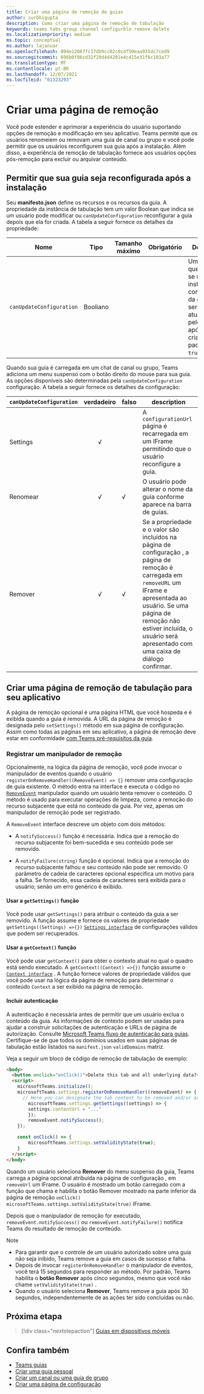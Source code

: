 ```yaml
---
title: Criar uma página de remoção de guias
author: surbhigupta
description: Como criar uma página de remoção de tabulação
keywords: teams tabs group channel configurble remove delete
ms.localizationpriority: medium
ms.topic: conceptual
ms.author: lajanuar
ms.openlocfilehash: 094e12667fc17db9cc02c0cdf50eaa935dc7ced9
ms.sourcegitcommit: 696b0f86cd32f20d4d4201e4c415e31f6c103a77
ms.translationtype: MT
ms.contentlocale: pt-BR
ms.lasthandoff: 12/07/2021
ms.locfileid: "61323293"
---
```

# <a name="create-a-removal-page"></a>Criar uma página de remoção

Você pode estender e aprimorar a experiência do usuário suportando opções de remoção e modificação em seu aplicativo. Teams permite que os usuários renomeiem ou removam uma guia de canal ou grupo e você pode permitir que os usuários reconfigurem sua guia após a instalação. Além disso, a experiência de remoção de tabulação fornece aos usuários opções pós-remoção para excluir ou arquivar conteúdo.

## <a name="enable-your-tab-to-be-reconfigured-after-installation"></a>Permitir que sua guia seja reconfigurada após a instalação

Seu **manifesto.json** define os recursos e os recursos da guia. A propriedade da instância de tabulação tem um valor Boolean que indica se um usuário pode modificar ou `canUpdateConfiguration` reconfigurar a guia depois que ela for criada. A tabela a seguir fornece os detalhes da propriedade:

|Nome| Tipo| Tamanho máximo | Obrigatório | Descrição|
|---|---|---|---|---|
|`canUpdateConfiguration`|Booliano|||Um valor que indica se uma instância da configuração da guia pode ser atualizada pelo usuário após a criação. O padrão é `true`. |

Quando sua guia é carregada em um chat de canal ou grupo, Teams adiciona um menu suspenso com o botão direito do mouse para sua guia. As opções disponíveis são determinadas pela `canUpdateConfiguration` configuração. A tabela a seguir fornece os detalhes da configuração:

| `canUpdateConfiguration`| verdadeiro   | falso | description |
| ----------------------- | :----: | ----- | ----------- |
|     Settings            |   √    |       |A `configurationUrl` página é recarregada em um IFrame permitindo que o usuário reconfigure a guia. |
|     Renomear              |   √    |   √   | O usuário pode alterar o nome da guia conforme aparece na barra de guias.          |
|     Remover              |   √    |   √   |  Se a propriedade e o valor são incluídos na página de configuração , a página de remoção é carregada em `removeURL` um IFrame e apresentada ao usuário.   Se uma página de remoção não estiver incluída, o usuário será apresentado com uma caixa de diálogo confirmar.          |

## <a name="create-a-tab-removal-page-for-your-application"></a>Criar uma página de remoção de tabulação para seu aplicativo

A página de remoção opcional é uma página HTML que você hospeda e é exibida quando a guia é removida. A URL da página de remoção é designada pelo `setSettings()` método em sua página de configuração. Assim como todas as páginas em seu aplicativo, a página de remoção deve estar em conformidade [com Teams pré-requisitos da guia](../../../tabs/how-to/tab-requirements.md).

### <a name="register-a-remove-handler"></a>Registrar um manipulador de remoção

Opcionalmente, na lógica da página de remoção, você pode invocar o manipulador de eventos quando o usuário `registerOnRemoveHandler((RemoveEvent) => {}` remover uma configuração de guia existente. O método entra na interface e executa o código no [`RemoveEvent`](/javascript/api/@microsoft/teams-js/microsoftteams.settings.removeevent?view=msteams-client-js-latest&preserve-view=true) manipulador quando um usuário tenta remover o conteúdo. O método é usado para executar operações de limpeza, como a remoção do recurso subjacente que está no conteúdo da guia. Por vez, apenas um manipulador de remoção pode ser registrado.

A `RemoveEvent` interface descreve um objeto com dois métodos:

* A `notifySuccess()` função é necessária. Indica que a remoção do recurso subjacente foi bem-sucedida e seu conteúdo pode ser removido.

* A `notifyFailure(string)` função é opcional. Indica que a remoção do recurso subjacente falhou e seu conteúdo não pode ser removido. O parâmetro de cadeia de caracteres opcional especifica um motivo para a falha. Se fornecido, essa cadeia de caracteres será exibida para o usuário; senão um erro genérico é exibido.

#### <a name="use-the-getsettings-function"></a>Usar a `getSettings()` função

Você pode usar `getSettings()` para atribuir o conteúdo da guia a ser removido. A função assume e fornece os valores de propriedade `getSettings((Settings) =>{})` [`Settings interface`](/javascript/api/@microsoft/teams-js/microsoftteams.settings.settings?view=msteams-client-js-latest&preserve-view=true) de configurações válidos que podem ser recuperados.

#### <a name="use-the-getcontext-function"></a>Usar a `getContext()` função

Você pode usar `getContext()` para obter o contexto atual no qual o quadro está sendo executado. A `getContext((Context) =>{})` função assume o [`Context interface`](/javascript/api/@microsoft/teams-js/microsoftteams.context?view=msteams-client-js-latest&preserve-view=true) . A função fornece valores de propriedade válidos que você pode usar na lógica da página de remoção para determinar o conteúdo `Context` a ser exibido na página de remoção.

#### <a name="include-authentication"></a>Incluir autenticação

A autenticação é necessária antes de permitir que um usuário exclua o conteúdo da guia. As informações de contexto podem ser usadas para ajudar a construir solicitações de autenticação e URLs de página de autorização. Consulte [Microsoft Teams fluxo de autenticação para guias](~/tabs/how-to/authentication/auth-flow-tab.md). Certifique-se de que todos os domínios usados em suas páginas de tabulação estão listados na `manifest.json` `validDomains` matriz.

Veja a seguir um bloco de código de remoção de tabulação de exemplo:

```html
<body>
  <button onclick="onClick()">Delete this tab and all underlying data?</button>
  <script>
    microsoftTeams.initialize();
    microsoftTeams.settings.registerOnRemoveHandler((removeEvent) => {
      // Here you can designate the tab content to be removed and/or archived.
        microsoftTeams.settings.getSettings((settings) => {
        settings.contentUrl = "..."
        });
        removeEvent.notifySuccess();
    });

    const onClick() => {
        microsoftTeams.settings.setValidityState(true);
    }
  </script>
</body>
```

Quando um usuário seleciona **Remover** do menu suspenso da guia, Teams carrega a página opcional atribuída na página de configuração , em `removeUrl` um IFrame. O usuário é mostrado um botão carregado com a função que chama e habilita o botão Remover mostrado na parte inferior da página de remoção `onClick()` `microsoftTeams.settings.setValidityState(true)` IFrame. 

Depois que o manipulador de remoção for executado, `removeEvent.notifySuccess()` ou `removeEvent.notifyFailure()` notifica Teams do resultado de remoção de conteúdo.

>[!NOTE]
> * Para garantir que o controle de um usuário autorizado sobre uma guia não seja inibido, Teams remove a guia em casos de sucesso e falha.
> * Depois de invocar `registerOnRemoveHandler` o manipulador de eventos, você terá 15 segundos para responder ao método. Por padrão, Teams habilita o **botão Remover** após cinco segundos, mesmo que você não chame `setValidityState(true)` . 
> * Quando o usuário seleciona **Remover**, Teams remove a guia após 30 segundos, independentemente de as ações ter sido concluídas ou não.

## <a name="next-step"></a>Próxima etapa

> [!div class="nextstepaction"]
> [Guias em dispositivos móveis](~/tabs/design/tabs-mobile.md)

## <a name="see-also"></a>Confira também

* [Teams guias](~/tabs/what-are-tabs.md)
* [Criar uma guia pessoal](~/tabs/how-to/create-personal-tab.md)
* [Criar um canal ou uma guia de grupo](~/tabs/how-to/create-channel-group-tab.md)
* [Criar uma página de configuração](~/tabs/how-to/create-tab-pages/configuration-page.md)
